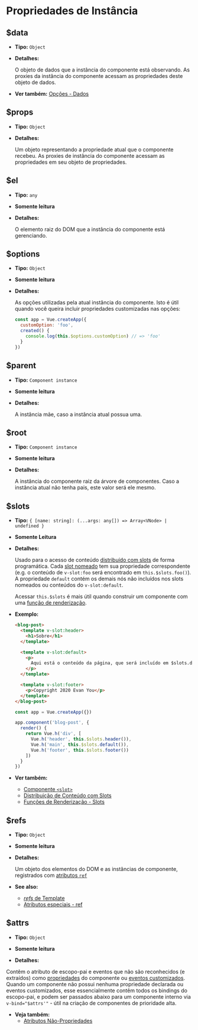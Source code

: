 # Propriedades de Instância

## $data

- **Tipo:** `Object`

- **Detalhes:**

  O objeto de dados que a instância do componente está observando. As proxies da instância do componente acessam as propriedades deste objeto de dados.

- **Ver também:** [Opções - Dados](./options-data.html#data-2)

## $props

- **Tipo:** `Object`

- **Detalhes:**

  Um objeto representando a propriedade atual que o componente recebeu. As proxies de instância do componente acessam as propriedades em seu objeto de propriedades.

## $el

- **Tipo:** `any`

- **Somente leitura**

- **Detalhes:**

  O elemento raiz do DOM que a instância do componente está gerenciando.

## $options

- **Tipo:** `Object`

- **Somente leitura**

- **Detalhes:**

  As opções utilizadas pela atual instância do componente. Isto é útil quando você queira incluir propriedades customizadas nas opções:

  ```js
  const app = Vue.createApp({
    customOption: 'foo',
    created() {
      console.log(this.$options.customOption) // => 'foo'
    }
  })
  ```

## $parent

- **Tipo:** `Component instance`

- **Somente leitura**

- **Detalhes:**

  A instância mãe, caso a instância atual possua uma.

## $root

- **Tipo:** `Component instance`

- **Somente leitura**

- **Detalhes:**

  A instância do componente raiz da árvore de componentes. Caso a instância atual não tenha pais, este valor será ele mesmo.

## $slots

- **Tipo:** `{ [name: string]: (...args: any[]) => Array<VNode> | undefined }`

- **Somente Leitura**

- **Detalhes:**

  Usado para o acesso de conteúdo [distribuído com slots](../guide/component-basics.html#content-distribution-with-slots) de forma programática. Cada [slot nomeado](../guide/component-slots.html#slots-nomeados) tem sua propriedade correspondente (e.g. o conteúdo de `v-slot:foo` será encontrado em `this.$slots.foo()`). A propriedade `default` contém os demais nós não incluídos nos slots nomeados ou conteúdos do `v-slot:default`.

  Acessar `this.$slots` é mais útil quando construir um componente com uma [função de renderização](../guide/render-function.html).

- **Exemplo:**

  ```html
  <blog-post>
    <template v-slot:header>
      <h1>Sobre</h1>
    </template>

    <template v-slot:default>
      <p>
        Aqui está o conteúdo da página, que será incluído em $slots.default.
      </p>
    </template>

    <template v-slot:footer>
      <p>Copyright 2020 Evan You</p>
    </template>
  </blog-post>
  ```

  ```js
  const app = Vue.createApp({})

  app.component('blog-post', {
    render() {
      return Vue.h('div', [
        Vue.h('header', this.$slots.header()),
        Vue.h('main', this.$slots.default()),
        Vue.h('footer', this.$slots.footer())
      ])
    }
  })
  ```

- **Ver também:**
  - [Componente `<slot>`](built-in-components.html#slot)
  - [Distribuição de Conteúdo com Slots](../guide/component-basics.html#distribuição-de-conteúdo-com-slots)
  - [Funções de Renderização - Slots](../guide/render-function.html#slots)

## $refs

- **Tipo:** `Object`

- **Somente leitura**

- **Detalhes:**

  Um objeto dos elementos do DOM e as instâncias de componente, registrados com [atributos `ref`](../guide/component-template-refs.html)

- **See also:**
  - [_refs_ de Template ](../guide/component-template-refs.html)
  - [Atributos especiais - ref](./special-attributes.md#ref)

## $attrs

- **Tipo:** `Object`

- **Somente leitura**

- **Detalhes:**

Contêm o atributo de escopo-pai e eventos que não são reconhecidos (e extraídos) como [propriedades](./options-data.html#props) do componente ou [eventos customizados](./options-data.html#emits). Quando um componente não possui nenhuma propriedade declarada ou eventos customizados, esse essencialmente contêm todos os bindings do escopo-pai, e podem ser passados abaixo para um componente interno via `v-bind="$attrs'"` - útil na criação de componentes de prioridade alta.

- **Veja também:**
  - [Atributos Não-Propriedades](../guide/component-attrs.html)
